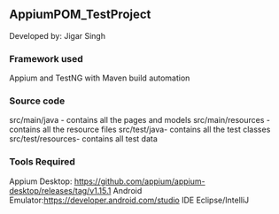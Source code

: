 
## AppiumPOM_TestProject
Developed by: Jigar Singh

### Framework used
Appium and TestNG with Maven build automation

### Source code
src/main/java - contains all the pages and models
src/main/resources -contains all the resource files
src/test/java- contains all the test classes
src/test/resources- contains all test data

### Tools Required
Appium Desktop: https://github.com/appium/appium-desktop/releases/tag/v1.15.1
Android Emulator:https://developer.android.com/studio
IDE Eclipse/IntelliJ
